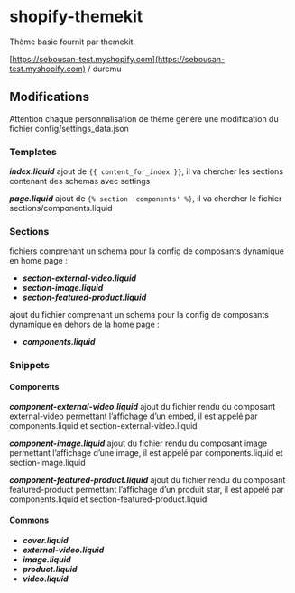 # shopify-themekit
Thème basic fournit par themekit.

[https://sebousan-test.myshopify.com](https://sebousan-test.myshopify.com) / duremu

## Modifications
Attention chaque personnalisation de thème génère une modification du fichier config/settings_data.json

### Templates

***index.liquid***
ajout de ```{{ content_for_index }}```, il va chercher les sections contenant des schemas avec settings

***page.liquid***
ajout de ```{% section 'components' %}```, il va chercher le fichier sections/components.liquid

### Sections

fichiers comprenant un schema pour la config de composants dynamique en home page :
* ***section-external-video.liquid***
* ***section-image.liquid***
* ***section-featured-product.liquid***

ajout du fichier comprenant un schema pour la config de composants dynamique en dehors de la home page :
* ***components.liquid***

### Snippets

#### Components
***component-external-video.liquid***
ajout du fichier rendu du composant external-video permettant l’affichage d’un embed, il est appelé par components.liquid et section-external-video.liquid

***component-image.liquid***
ajout du fichier rendu du composant image permettant l’affichage d’une image, il est appelé par components.liquid et section-image.liquid

***component-featured-product.liquid***
ajout du fichier rendu du composant featured-product permettant l’affichage d’un produit star, il est appelé par components.liquid et section-featured-product.liquid

#### Commons
* ***cover.liquid***
* ***external-video.liquid***
* ***image.liquid***
* ***product.liquid***
* ***video.liquid***
